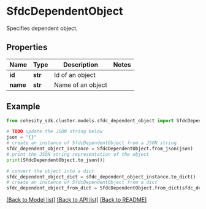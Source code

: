 # SfdcDependentObject

Specifies dependent object.

## Properties

Name | Type | Description | Notes
------------ | ------------- | ------------- | -------------
**id** | **str** | Id of an object | 
**name** | **str** | Name of an object | 

## Example

```python
from cohesity_sdk.cluster.models.sfdc_dependent_object import SfdcDependentObject

# TODO update the JSON string below
json = "{}"
# create an instance of SfdcDependentObject from a JSON string
sfdc_dependent_object_instance = SfdcDependentObject.from_json(json)
# print the JSON string representation of the object
print(SfdcDependentObject.to_json())

# convert the object into a dict
sfdc_dependent_object_dict = sfdc_dependent_object_instance.to_dict()
# create an instance of SfdcDependentObject from a dict
sfdc_dependent_object_from_dict = SfdcDependentObject.from_dict(sfdc_dependent_object_dict)
```
[[Back to Model list]](../README.md#documentation-for-models) [[Back to API list]](../README.md#documentation-for-api-endpoints) [[Back to README]](../README.md)


